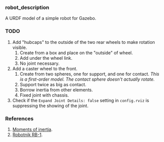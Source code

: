 ### robot_description

A URDF model of a simple robot for Gazebo.

### TODO

1. Add "hubcaps" to the outside of the two rear wheels to make rotation visible.
   1. Create from a box and place on the "outside" of wheel.
   2. Add under the wheel link.
   3. No joint necessary.
2. Add a caster wheel to the front.
   1. Create from two spheres, one for support, and one for contact. _This is a first-order model. The contact sphere doesn't actually rotate._
   2. Support twice as big as contact.
   3. Borrow inertia from other elements.
   4. Fixed joint with chassis.
3. Check if the `Expand Joint Details: false` setting in `config.rviz` is suppressing the showing of the joint.

### References

1. [Moments of inertia](https://en.wikipedia.org/wiki/List_of_moments_of_inertia).
2. [Robotnik RB-1](https://robotnik.eu/products/mobile-robots/rb-1-base-en/).

